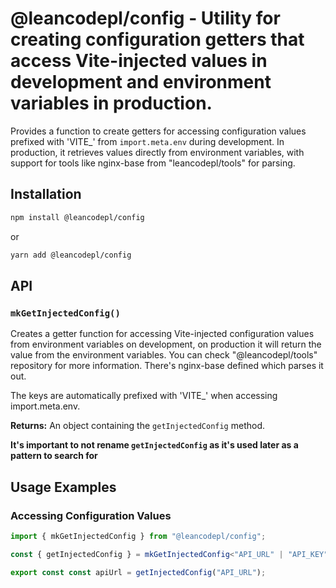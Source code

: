 # @leancodepl/config - Utility for creating configuration getters that access Vite-injected values in development and environment variables in production.

Provides a function to create getters for accessing configuration values prefixed with 'VITE_' from `import.meta.env` during development. In production, it retrieves values directly from environment variables, with support for tools like nginx-base from "leancodepl/tools" for parsing.

## Installation

```bash
npm install @leancodepl/config
```

or

```bash
yarn add @leancodepl/config
```

## API

### `mkGetInjectedConfig()`

Creates a getter function for accessing Vite-injected configuration values from environment variables on development, on production it will return the value from the environment variables. You can check "@leancodepl/tools" repository for more information. There's nginx-base defined which parses it out.

The keys are automatically prefixed with 'VITE_' when accessing import.meta.env.

**Returns:** An object containing the `getInjectedConfig` method.

**It's important to not rename `getInjectedConfig` as it's used later as a pattern to search for**

## Usage Examples

### Accessing Configuration Values

```typescript
import { mkGetInjectedConfig } from "@leancodepl/config";

const { getInjectedConfig } = mkGetInjectedConfig<"API_URL" | "API_KEY">();

export const const apiUrl = getInjectedConfig("API_URL");
```

